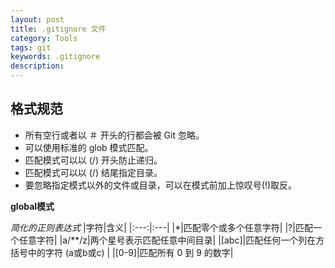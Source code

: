 ```yaml
---
layout: post
title: .gitignore 文件
category: Tools
tags: git
keywords: .gitignore
description:
---
```


## 格式规范

- 所有空行或者以 ＃ 开头的行都会被 Git 忽略。
- 可以使用标准的 glob 模式匹配。
- 匹配模式可以以 (/) 开头防止递归。
- 匹配模式可以以 (/) 结尾指定目录。
- 要忽略指定模式以外的文件或目录，可以在模式前加上惊叹号(!)取反。

**global模式**

*简化的正则表达式*
|字符|含义|
|:---:|:---|
|*|匹配零个或多个任意字符|
|?|匹配一个任意字符|
|a/**/z|两个星号表示匹配任意中间目录|
|[abc]|匹配任何一个列在方括号中的字符 (a或b或c) |
|[0-9]|匹配所有 0 到 9 的数字|